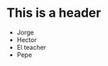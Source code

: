 # This is a header

<ul>
  <li>Jorge</li>
  <li>Hector</li>
  <li>El teacher</li>
  <li>Pepe</li>
<ul>
